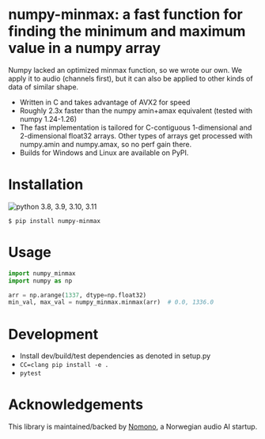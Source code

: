 # numpy-minmax: a fast function for finding the minimum and maximum value in a numpy array

Numpy lacked an optimized minmax function, so we wrote our own. We apply it to audio (channels first), but it can also be applied to other kinds of data of similar shape.

* Written in C and takes advantage of AVX2 for speed
* Roughly 2.3x faster than the numpy amin+amax equivalent (tested with numpy 1.24-1.26)
* The fast implementation is tailored for C-contiguous 1-dimensional and 2-dimensional float32 arrays. Other types of arrays get processed with numpy.amin and numpy.amax, so no perf gain there.
* Builds for Windows and Linux are available on PyPI.

# Installation

![python 3.8, 3.9, 3.10, 3.11](https://img.shields.io/badge/python-3.8%20|%203.9%20|%203.10%20|%203.11-blue)

```
$ pip install numpy-minmax
```

# Usage

```py
import numpy_minmax
import numpy as np

arr = np.arange(1337, dtype=np.float32)
min_val, max_val = numpy_minmax.minmax(arr)  # 0.0, 1336.0
```

# Development

* Install dev/build/test dependencies as denoted in setup.py
* `CC=clang pip install -e .`
* `pytest`

# Acknowledgements

This library is maintained/backed by [Nomono](https://nomono.co/), a Norwegian audio AI startup.
